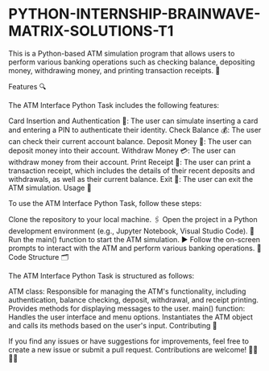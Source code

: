# PYTHON-INTERNSHIP-BRAINWAVE-MATRIX-SOLUTIONS-T1
This is a Python-based ATM simulation program that allows users to perform various banking operations such as checking balance, depositing money, withdrawing money, and printing transaction receipts. 🏧

Features 🔍

The ATM Interface Python Task includes the following features:

Card Insertion and Authentication 🔑: The user can simulate inserting a card and entering a PIN to authenticate their identity.
Check Balance 💰: The user can check their current account balance.
Deposit Money 💸: The user can deposit money into their account.
Withdraw Money 💳: The user can withdraw money from their account.
Print Receipt 📄: The user can print a transaction receipt, which includes the details of their recent deposits and withdrawals, as well as their current balance.
Exit 🚪: The user can exit the ATM simulation.
Usage 🤖

To use the ATM Interface Python Task, follow these steps:

Clone the repository to your local machine. 🖇️
Open the project in a Python development environment (e.g., Jupyter Notebook, Visual Studio Code). 🐍
Run the main() function to start the ATM simulation. ▶️
Follow the on-screen prompts to interact with the ATM and perform various banking operations. 🤳
Code Structure 🗂️

The ATM Interface Python Task is structured as follows:

ATM class:
Responsible for managing the ATM's functionality, including authentication, balance checking, deposit, withdrawal, and receipt printing.
Provides methods for displaying messages to the user.
main() function:
Handles the user interface and menu options.
Instantiates the ATM object and calls its methods based on the user's input.
Contributing 🤝

If you find any issues or have suggestions for improvements, feel free to create a new issue or submit a pull request. Contributions are welcome! 👨‍💻👩‍💻
